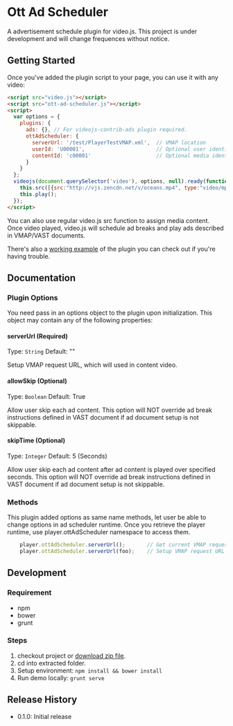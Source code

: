 # Ott Ad Scheduler

A advertisement schedule plugin for video.js.
This project is under development and will change frequences without notice.

## Getting Started

Once you've added the plugin script to your page, you can use it with any video:

```html
<script src="video.js"></script>
<script src="ott-ad-scheduler.js"></script>
<script>
  var options = {
    plugins: {
      ads: {}, // For videojs-contrib-ads plugin required.
      ottAdScheduler: {
        serverUrl: '/test/PlayerTestVMAP.xml',  // VMAP location
        userId: 'U00001',                       // Optional user identifier
        contentId: 'c00001'                     // Optional media identifier
      }
    }
  };
  videojs(document.querySelector('video'), options, null).ready(function() {
    this.src([{src:"http://vjs.zencdn.net/v/oceans.mp4", type:"video/mp4"}]);
    this.play();
  });
</script>
```

You can also use regular video.js src function to assign media content. Once video played, video.js will schedule ad breaks and play ads described in VMAP/VAST documents.

There's also a [working example](example.html) of the plugin you can check out if you're having trouble.

## Documentation
### Plugin Options

You need pass in an options object to the plugin upon initialization. This
object may contain any of the following properties:

#### serverUrl (Required)
Type: `String`
Default: ""

Setup VMAP request URL, which will used in content video.

#### allowSkip (Optional)
Type: `Boolean`
Default: True

Allow user skip each ad content. This option will NOT override ad break instructions defined in VAST document if ad document setup is not skippable.

#### skipTime (Optional)
Type: `Integer`
Default: 5 (Seconds)

Allow user skip each ad content after ad content is played over specified seconds. This option will NOT override ad break instructions defined in VAST document if ad document setup is not skippable.

### Methods

This plugin added options as same name methods, let user be able to change options in ad scheduler runtime. Once you retrieve the player runtime, use player.ottAdScheduler namespace to access them.

```javascript
    player.ottAdScheduler.serverUrl();       // Get current VMAP request URL
    player.ottAdScheduler.serverUrl(foo);    // Setup VMAP request URL as foo
```

## Development
### Requirement
* npm
* bower
* grunt

### Steps
1. checkout project or [download zip file](archive/master.zip).
2. cd into extracted folder.
3. Setup environment:
`npm install && bower install`
4. Run demo locally:
`grunt serve`

## Release History

 - 0.1.0: Initial release

